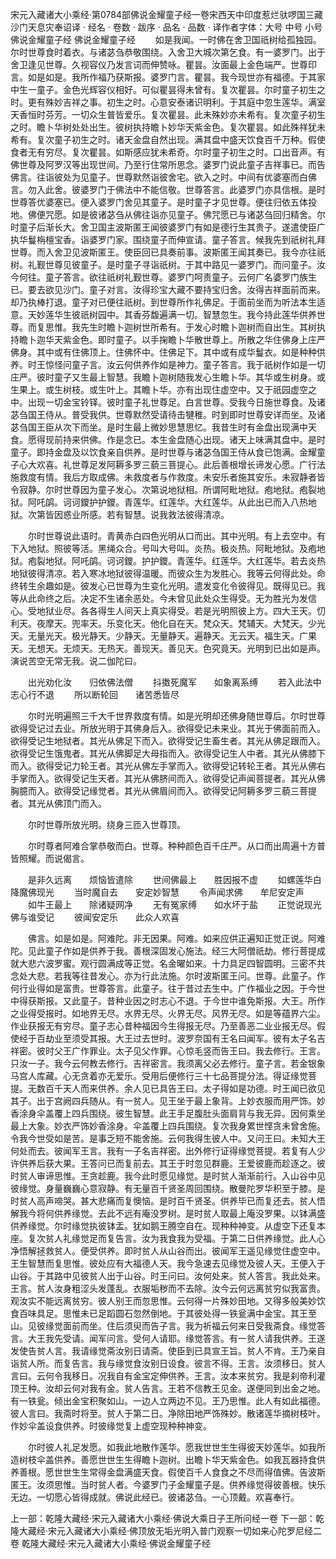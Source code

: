 宋元入藏诸大小乘经·第0784部佛说金耀童子经一卷宋西天中印度惹烂驮啰国三藏沙门天息灾奉诏译
· 经名 · 卷数 · 跋序
· 品名 · 品数 · 译作者字体：大号 中号 小号
佛说金耀童子经
佛说金耀童子经
　　如是我闻。一时佛在舍卫国祇树给孤独园。尔时世尊食时着衣。与诸苾刍恭敬围绕。入舍卫大城次第乞食。有一婆罗门。出于舍卫逢见世尊。久视容仪乃发言词而伸赞咏。瞿昙。汝面最上金色端严。世尊印言。如是如是。我所作福乃获斯报。婆罗门言。瞿昙。我今现世亦有福德。于其家中生一童子。金色光辉容仪相好。可似瞿昙得未曾有。复次瞿昙。尔时童子初生之时。更有殊妙吉祥之事。初生之时。心意安泰诸识明利。于其庭中忽生莲华。满室天香恒时芬芳。一切众生普皆爱乐。复次瞿昙。此未殊妙亦未希有。复次童子初生之时。瞻卜华树处处出生。彼树执持瞻卜妙华天紫金色。复次瞿昙。如此殊祥犹未希有。复次童子初生之时。诸天金盘自然出现。满其盘中盛天饮食百千万种。假使食者无有穷尽。复次瞿昙。如斯感应犹未希奇。尔时童子初生之时。口出音声。有佛世尊及阿罗汉等出现世间。乃至行住常所思念。婆罗门说此童子吉祥事已。而告佛言。往诣彼处为见童子。世尊默然诣彼舍宅。欲入之时。中间有优婆塞而白佛言。勿入此舍。彼婆罗门于佛法中不能信敬。世尊答言。此婆罗门亦具信根。是时世尊答优婆塞已。便入婆罗门舍见其童子。是时童子才见世尊。便往归依五体投地。佛便咒愿。如是彼诸苾刍从佛往诣亦见童子。佛咒愿已与诸苾刍回归精舍。尔时童子后渐长大。舍卫国主波斯匿王闻彼婆罗门有如是德行生其贵子。遂遣使臣广执华鬘栴檀宝香。诣婆罗门家。围绕童子而伸宣请。童子答言。候我先到祇树礼拜世尊。而入舍卫见波斯匿王。使臣回已具奏前事。波斯匿王闻其奏已。我今亦往祇树。礼觐世尊见彼童子。是时童子寻诣祇树。于其中路见一婆罗门。而问童子。汝今何往。童子答言。欲往祇树礼觐世尊。婆罗门呵责童子。云何广名婆罗门族生已。要去欲见沙门。童子对言。汝得珍宝大藏不要持宝归舍。汝得吉祥面前而来。却乃执棒打退。童子对已便往祇树。到世尊所作礼佛足。于面前坐而为听法本生适意。天妙莲华生彼祇树园中。其香芬馥遍满一切。智慧忽生。我今持此莲华供养世尊。而复思惟。我先生时瞻卜迦树世所希有。于发心时瞻卜迦树而自出生。其树执持瞻卜迦华天紫金色。即时童子。以手掬瞻卜华散世尊上。所散之华住佛身上庄严佛身。其中或有住佛顶上。住佛怀中。住佛足下。其中或有成华鬘衣。如是种种供养。时王惊怪问童子言。汝云何供养作如是神力。童子答言。我于祇树作如是一切庄严。彼时童子又生最上智慧。我瞻卜迦树随我发心生瞻卜华。其华或生树身。或生果上。或生树枝。或生叶上。其瞻卜华。亦有出现住虚空中。又于祇园虚空之中。出现一切金宝铃铎。彼时童子礼世尊足。白言世尊。受我今日施世尊食。及诸苾刍国王侍从。普受我供。世尊默然受请待击犍稚。时到即时世尊安详而坐。及诸苾刍国王臣从次下而坐。是时生最上微妙思慧思忆。我昔生时有金盘出现满中天食。愿得现前持来供佛。作是念已。本生金盘随心出现。诸天上味满其盘中。是时童子。即持金盘及以饮食亲自供养。是时世尊与诸苾刍国王侍从食已饱满。金耀童子心大欢喜。礼世尊足发阿耨多罗三藐三菩提心。此后善根增长谛发心愿。广行法施救度有情。我后方取成佛。未救度者与作救度。未安乐者施其安乐。未寂静者皆令寂静。尔时世尊因为童子发心。次第说地狱相。所谓阿毗地狱。疱地狱。疱裂地狱。阿吒鹐。诃诃鑁护护鑁。青莲华。红莲华。大红莲华。从此出已而入八热地狱。次第皆因惑业所感。若有智慧。说我救法彼得清凉。

　　尔时世尊说此语时。青黄赤白四色光明从口而出。其中光明。有上去空中。有下入地狱。照彼等活。黑绳众合。号叫大号叫。炎热。极炎热。阿毗地狱。及疱地狱。疱裂地狱。阿吒鹐。诃诃鑁。护护鑁。青莲华。红莲华。大红莲华。若去炎热地狱彼得清凉。若入寒冰地狱彼得温暖。而彼众生为发胜心。我等云何得此处。命终转生余趣如是。彼发心已世尊为生变化光明。遣发变化令彼得见。既得见已。我等从此命终之后。决定不生诸余恶处。今未曾见此处众生得受。无为胜光为发信心。受地狱业尽。各各得生人间天上真实得受。若是光明照彼上方。四大王天。忉利天。夜摩天。兜率天。乐变化天。他化自在天。梵众天。梵辅天。大梵天。少光天。无量光天。极光静天。少静天。无量静天。遍静天。无云天。福生天。广果天。无想天。无烦天。无热天。善现天。善见天。色究竟天。光明到已出如是声。演说苦空无常无我。说二伽陀曰。

　　出光劝化汝　　归依佛法僧
　　抖擞死魔军　　如象离系缚
　　若入此法中　　志心行不退
　　所以断轮回　　诸苦悉皆尽

　　尔时光明遍照三千大千世界救度有情。如是光明却还佛身随世尊后。尔时世尊欲得受记过去业。所放光明于其佛身后入。欲得受记未来业。其光于佛面前而入。欲得受记生地狱者。其光从佛足下而入。欲得受记生畜生者。其光从佛足跟而入。欲得受记生饿鬼者。其光从佛脚足大母指而入。欲得受记生人中者。其光从佛膝下而入。欲得受记力轮王者。其光从佛左手掌而入。欲得受记转轮王者。其光从佛右手掌而入。欲得受记生天者。其光从佛脐间而入。欲得受记声闻菩提者。其光从佛胸臆而入。欲得受记缘觉者。其光从佛眉间而入。欲得受记阿耨多罗三藐三菩提者。其光从佛顶门而入。

　　尔时世尊所放光明。绕身三匝入世尊顶。

　　尔时尊者阿难合掌恭敬而白。世尊。种种颜色百千庄严。从口而出周遍十方普皆照耀。而说偈言。

　　是非久远离　　烦恼皆遣除
　　世间佛最上　　胜因报不虚
　　如螺莲华白　　降魔佛现光
　　当时魔自去　　安定妙智慧
　　令声闻求佛　　牟尼安定声
　　如牛王最上　　除诸疑网净
　　无有冤家缚　　如水坏于盐
　　正觉说现光　　佛与谁受记
　　彼闻安定乐　　此众人欢喜

　　佛言。如是如是。阿难陀。非无因果。阿难。如来应供正遍知正觉正说。阿难陀。见此童子作如是供养于我。善根深固发心施法。经三大阿僧祇劫。修行菩提成就大悲六波罗蜜。观行圆满成等正觉。名金曜如来。十力具足四智圆明。三密不共念处大悲。若我等往昔发心。亦为行此法施。尔时波斯匿王问。世尊。此童子。作何行业得如是富贵。世尊答言。此童子。往于昔过去生中。广作福业之因。于今世中得获斯报。又此童子。昔种业因之时志心不退。于今世中谁免斯报。大王。所作之业得受报时。如地界无尽。水界无尽。火界无尽。风界无尽。如是等蕴界六尘。作业获报无有穷尽。童子志心昔种福因今生得报无尽。乃至善恶二业业报无尽。假使经于百劫业至须受其报。大王过去世时。波罗奈国有王名曰闻军。彼有太子名吉祥密。彼时父王广作罪业。太子见父作罪。心惊毛竖而告王曰。我去修行。王言。只汝一子。我今云何教去修行。吉祥密言。我须离父必去修行。童子言。若金银象马宫人库藏。心无贪着亦无爱乐。受用后便修行三十七品菩提分法。得证缘觉菩提。无数百千天人而来供养。余人见已具告王曰。太子得如是功德。时王闻已欲见其子。出于宫阙四兵随从。有一贫人。见王坐于最上象背。上妙衣服而用严饰。妙香涂身伞盖覆上四兵围绕。彼生智慧。此王手足腹肚头面肩背与我无异。因何乘坐最上大象。妙衣严饰妙香涂身。伞盖覆上四兵围绕。复次我身累世悭贪未曾舍施。令我今世受如是苦。是事乏短不能舍施。云何我得生彼人中。又问王曰。未知大王何处而去。彼闻军王言。我有一子名吉祥密。出外修行证得缘觉菩提。若复有人少许供养后获大果。王答问已而复前去。其王于时忽见群鹿。王爱彼鹿而趁逐之。彼时贫人审谛思惟。王贪趁鹿。我今此时愿见缘觉。是时贫人渐渐前行。入山谷中见彼缘觉。身量巍巍心意寂静。有无量百千贤圣周回围绕。散曼陀罗华积至于膝。是时贫人高声啼哭。甚大悲痛而复懊恼。是时百千贤圣。供养毕已而复还去。贫人悟解我今将何供养缘觉。去此不远有庵没罗树。是时贫人取最上庵没罗果。以钵满盛供养缘觉。尔时缘觉执彼钵盂。犹如鹅王腾空自在。现种种神变。从虚空下还复本座。复次贫人礼缘觉足而复告言。汝为我食我为受福。于第二日供养缘觉。此人心净悟解拯救贫人。便受供养。即时贫人从山谷而出。彼闻军王遥见缘觉住虚空中。王生智慧而复思惟。彼处应有大福德人天。我今急速去见缘觉及彼人天。王便入于山谷。于其路中见彼贫人出于山谷。时王问曰。汝何处来。贫人答言。我此处来。王言。贫人汝身粗涩头发蓬乱。衣服垢秽而不去除。汝今云何远离贫穷似我富贵。观汝实不能远离贫穷。彼人别王而忽思惟。云何得一片殊妙田地。又得多般美妙饮食百味具足。思惟未已足蹈圆石忽然倒地。于其彼处得一铁瓮满中金宝。其王至山。见彼缘觉面前而坐。住后须臾而告子言。我为祈福云何来日受我斋食。缘觉答言。大王我先受请。闻军问言。受何人请耶。缘觉答言。有一贫人请我供养。王遂发使告贫人言。我请缘觉斋汝别日请斋。使臣到已具宣王旨。贫人不肯。王乃亲自诣贫人所。而复告言。我与缘觉食汝别日设食。彼言不得。王言。汝须移日。贫人言曰。云何令我移日。况我自有金宝定伸供养。王言。汝本来贫穷。我是刹帝利灌顶王种。汝却云何对我有金。贫人告言。王若不信教王见金。遂便同到出金之地。有一铁瓮。倾出金宝积聚如山。一边人立两边不见。王乃思惟。此人有如此福德。彼人言曰。我斋时将至。贫人于第二日。净除田地严饰殊妙。散诸莲华摘树枝叶。作妙伞盖设食供养。时彼缘觉复上虚空现种种神变。

　　尔时彼人礼足发愿。如我此地散作莲华。愿我世世生生得彼天妙莲华。如我所造树枝伞盖供养。善愿世世生生得瞻卜迦树。出瞻卜华天紫金色。如我瓦器持食供养善根。愿世世生生常得金盘满盛天食。假使百千人食食之不尽而得值佛。告波斯匿王。汝须思惟。当时贫人者。今婆罗门子金耀童子是。供养缘觉得彼善根。快乐无边。一切愿心皆得成就。佛说此经已。彼诸苾刍。一心顶戴。欢喜奉行。

上一部：乾隆大藏经·宋元入藏诸大小乘经·佛说大乘日子王所问经一卷
下一部：乾隆大藏经·宋元入藏诸大小乘经·佛顶放无垢光明入普门观察一切如来心陀罗尼经二卷
乾隆大藏经·宋元入藏诸大小乘经·佛说金耀童子经